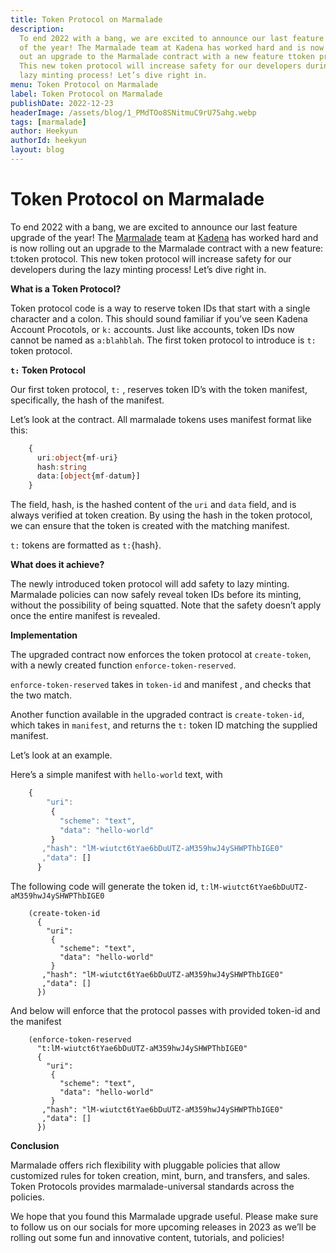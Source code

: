 ```yaml
---
title: Token Protocol on Marmalade
description:
  To end 2022 with a bang, we are excited to announce our last feature upgrade
  of the year! The Marmalade team at Kadena has worked hard and is now rolling
  out an upgrade to the Marmalade contract with a new feature ttoken protocol.
  This new token protocol will increase safety for our developers during the
  lazy minting process! Let’s dive right in.
menu: Token Protocol on Marmalade
label: Token Protocol on Marmalade
publishDate: 2022-12-23
headerImage: /assets/blog/1_PMdTOo8SNitmuC9rU75ahg.webp
tags: [marmalade]
author: Heekyun
authorId: heekyun
layout: blog
---
```


# Token Protocol on Marmalade

To end 2022 with a bang, we are excited to announce our last feature upgrade of
the year! The [Marmalade](https://marmalade.art/) team at
[Kadena](https://kadena.io/) has worked hard and is now rolling out an upgrade
to the Marmalade contract with a new feature: t:token protocol. This new token
protocol will increase safety for our developers during the lazy minting
process! Let’s dive right in.

**What is a Token Protocol?**

Token protocol code is a way to reserve token IDs that start with a single
character and a colon. This should sound familiar if you’ve seen Kadena Account
Procotols, or `k:` accounts. Just like accounts, token IDs now cannot be named
as `a:blahblah`. The first token protocol to introduce is `t:` token protocol.

**`t:` Token Protocol**

Our first token protocol, `t:` , reserves token ID’s with the token manifest,
specifically, the hash of the manifest.

Let’s look at the contract. All marmalade tokens uses manifest format like this:

```typescript
    {
      uri:object{mf-uri}
      hash:string
      data:[object{mf-datum}]
    }
```

The field, hash, is the hashed content of the `uri` and `data` field, and is
always verified at token creation. By using the hash in the token protocol, we
can ensure that the token is created with the matching manifest.

`t:` tokens are formatted as `t:`\{hash\}.

**What does it achieve?**

The newly introduced token protocol will add safety to lazy minting. Marmalade
policies can now safely reveal token IDs before its minting, without the
possibility of being squatted. Note that the safety doesn’t apply once the
entire manifest is revealed.

**Implementation**

The upgraded contract now enforces the token protocol at `create-token`, with a
newly created function `enforce-token-reserved`.

`enforce-token-reserved` takes in `token-id` and manifest , and checks that the
two match.

Another function available in the upgraded contract is `create-token-id`, which
takes in `manifest`, and returns the `t:` token ID matching the supplied
manifest.

Let’s look at an example.

Here’s a simple manifest with `hello-world` text, with

```typescript
    {
        "uri":
         {
           "scheme": "text",
           "data": "hello-world"
         }
       ,"hash": "lM-wiutct6tYae6bDuUTZ-aM359hwJ4ySHWPThbIGE0"
       ,"data": []
      }
```

The following code will generate the token id,
`t:lM-wiutct6tYae6bDuUTZ-aM359hwJ4ySHWPThbIGE0`

```pact
    (create-token-id
      {
        "uri":
         {
           "scheme": "text",
           "data": "hello-world"
         }
       ,"hash": "lM-wiutct6tYae6bDuUTZ-aM359hwJ4ySHWPThbIGE0"
       ,"data": []
      })
```

And below will enforce that the protocol passes with provided token-id and the
manifest

```pact
    (enforce-token-reserved
      "t:lM-wiutct6tYae6bDuUTZ-aM359hwJ4ySHWPThbIGE0"
      {
        "uri":
         {
           "scheme": "text",
           "data": "hello-world"
         }
       ,"hash": "lM-wiutct6tYae6bDuUTZ-aM359hwJ4ySHWPThbIGE0"
       ,"data": []
      })
```

**Conclusion**

Marmalade offers rich flexibility with pluggable policies that allow customized
rules for token creation, mint, burn, and transfers, and sales. Token Protocols
provides marmalade-universal standards across the policies.

We hope that you found this Marmalade upgrade useful. Please make sure to follow
us on our socials for more upcoming releases in 2023 as we’ll be rolling out
some fun and innovative content, tutorials, and policies!

